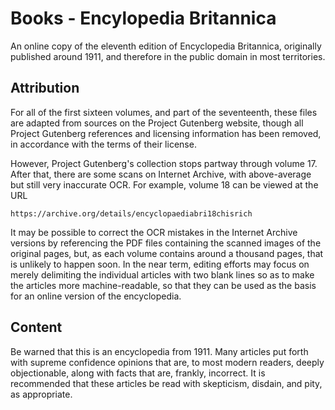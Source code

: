 Books - Encylopedia Britannica
==============================

An online copy of the eleventh edition of Encyclopedia Britannica,
originally published around 1911, and therefore in the public domain
in most territories.


Attribution
-----------

For all of the first sixteen volumes, and part of the seventeenth,
these files are adapted from sources on the Project Gutenberg website,
though all Project Gutenberg references and licensing information has been
removed, in accordance with the terms of their license.

However, Project Gutenberg's collection stops partway through volume 17.
After that, there are some scans on Internet Archive, with above-average
but still very inaccurate OCR.  For example, volume 18 can be viewed at the URL

	https://archive.org/details/encyclopaediabri18chisrich

It may be possible to correct the OCR mistakes in the Internet Archive versions
by referencing the PDF files containing the scanned images of the original pages,
but, as each volume contains around a thousand pages, that is unlikely to happen soon.
In the near term, editing efforts may focus on merely delimiting the individual articles
with two blank lines so as to make the articles more machine-readable, so that they can
be used as the basis for an online version of the encyclopedia.


Content
-------

Be warned that this is an encyclopedia from 1911.  Many articles put forth with
supreme confidence opinions that are, to most modern readers, deeply objectionable,
along with facts that are, frankly, incorrect.  It is recommended that these articles
be read with skepticism, disdain, and pity, as appropriate.
